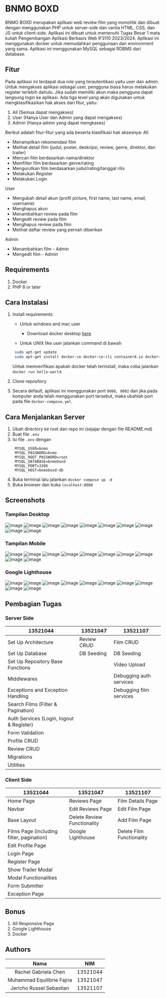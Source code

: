 # BNMO BOXD
BNMO BOXD merupakan aplikasi web review film yang monolitik dan dibuat dengan menggunakan PHP untuk server-side dan vanila HTML, CSS, dan JS untuk client-side. 
Aplikasi ini dibuat untuk memenuhi Tugas Besar 1 mata kuliah Pengembangan Aplikasi Berbasis Web IF3110 2023/2024. 
Aplikasi ini menggunakan docker untuk memudahkan penggunaan dan environment yang sama. 
Aplikasi ini menggunakan MySQL sebagai RDBMS dari database.


## Fitur
Pada aplikasi ini terdapat dua role yang terautentikasi yaitu user dan admin.
Untuk mengakses aplikasi sebagai user, pengguna biasa harus melakukan register terlebih dahulu. Jika sudah memiliki akun maka pengguna dapat langsung login ke aplikasi.
Ada tiga level yang akan digunakan untuk mengklasifikasikan hak akses dari fitur, yaitu:
1. All (Semua dapat mengakses)
2. User (Hanya User dan Admin yang dapat mengakses)
3. Admin (Hanya admin yang dapat mengkases)

Berikut adalah fitur-fitur yang ada beserta klasifikasi hak aksesnya:
All
- Menampilkan rekomendasi film
- Melihat detail film (judul, poster, deskripsi, review, genre, direktor, dan trailer)
- Mencari film berdasarkan nama/direktor
- Memfilter film berdasarkan genre/rating
- Mengurutkan film berdasarkan judul/rating/tanggal rilis
- Melakukan Register
- Melakukan Login

User
- Mengubah detail akun (profil picture, first name, last name, email, username)
- Menghapus akun
- Menambahkan review pada film
- Mengedit review pada film
- Menghapus review pada film
- Melihat daftar review yang pernah diberikan

Admin
- Menambahkan film - Admin
- Mengedit film - Admin


## Requirements
1. Docker
2. PHP 8 or later


## Cara Instalasi
1. Install requirements
   - Untuk windows and mac user

     - Download docker desktop [here](https://www.docker.com/products/docker-desktop/)

   - Untuk UNIX like user jalankan command di bawah

   ```sh
    sudo apt-get update
    sudo apt-get install docker-ce docker-ce-cli containerd.io docker-compose-plugin
   ```

   Untuk memverifikasi apakah docker telah terinstall, maka coba jalankan `docker run hello-world`.

2. Clone repository
3. Secara default, aplikasi ini menggunakan port `8080, 8002` dan jika pada komputer anda telah menggunakan port tersebut, maka ubahlah port pada file `docker-compose.yml`.


## Cara Menjalankan Server
1. Ubah directory ke root dari repo ini (sejajar dengan file README.md)
2. Buat file `.env`
3. Isi file `.env` dengan
   ```env
    MYSQL_USER=bnmo
    MYSQL_PASSWORD=bnmo
    MYSQL_ROOT_PASSWORD=root
    MYSQL_DATABASE=bnmoboxd
    MYSQL_PORT=3306
    MYSQL_HOST=bnmoboxd-db
   ```
4. Buka terminal lalu jalankan `docker compose up -d`
5. Buka browser dan buka `localhost:8080`


## Screenshots
### Tampilan Desktop
![image](documentations/desktop-view/image1.png)
![image](documentations/desktop-view/image2.png)
![image](documentations/desktop-view/image3.png)
![image](documentations/desktop-view/image4.png)
![image](documentations/desktop-view/image5.png)
![image](documentations/desktop-view/image6.png)
![image](documentations/desktop-view/image7.png)
![image](documentations/desktop-view/image8.png)
![image](documentations/desktop-view/image9.png)
![image](documentations/desktop-view/image10.png)

### Tampilan Mobile
![image](documentations/mobile-view/image1.png)
![image](documentations/mobile-view/image2.png)
![image](documentations/mobile-view/image3.png)
![image](documentations/mobile-view/image4.png)
![image](documentations/mobile-view/image5.png)
![image](documentations/mobile-view/image6.png)
![image](documentations/mobile-view/image7.png)
![image](documentations/mobile-view/image8.png)
![image](documentations/mobile-view/image9.png)
![image](documentations/mobile-view/image10.png)

### Google Lighthouse
![image](documentations/lighthouse/image1.png)
![image](documentations/lighthouse/image2.png)
![image](documentations/lighthouse/image3.png)
![image](documentations/lighthouse/image4.png)
![image](documentations/lighthouse/image5.png)
![image](documentations/lighthouse/image6.png)
![image](documentations/lighthouse/image7.png)
![image](documentations/lighthouse/image8.png)
![image](documentations/lighthouse/image9.png)
![image](documentations/lighthouse/image10.png)


## Pembagian Tugas
### Server Side
| 13521044                                 | 13521047    | 13521107                |
|------------------------------------------|-------------|-------------------------|
| Set Up Architecture                      | Review CRUD | Film CRUD               |
| Set Up Database                          | DB Seeding  | DB Seeding              |
| Set Up Repository Base Functions         |             | Video Upload            |
| Middlewares                              |             | Debugging auth services |
| Exceptions and Exception Handling        |             | Debugging film services |
| Search Films (Filter & Pagination)       |             |                         |
| Auth Services (Login, logout & Register) |             |                         |
| Form Validation                          |             |                         |
| Profile CRUD                             |             |                         |
| Review CRUD                              |             |                         |
| Migrations                               |             |                         |
| Utilities                                |             |                         |

### Client Side
| 13521044                                  | 13521047                    | 13521107                  |
|-------------------------------------------|-----------------------------|---------------------------|
| Home Page                                 | Reviews Page                | Film Details Page         |
| Navbar                                    | Edit Reviews Page           | Edit Film Page            |
| Base Layout                               | Delete Review Functionality | Add Film Page             |
| Films Page (including filter, pagination) | Google Lighthouse           | Delete Film Functionality |
| Edit Profile Page                         |                             |                           |
| Login Page                                |                             |                           |
| Register Page                             |                             |                           |
| Show Trailer Modal                        |                             |                           |
| Modal Functionalities                     |                             |                           |
| Form Submitter                            |                             |                           |
| Exception Page                            |                             |                           |


## Bonus
1. All Responsive Page
2. Google Lighthouse 
3. Docker

## Authors
|              Nama              |   NIM    |
| :----------------------------: | :------: |
| Rachel Gabriela Chen           | 13521044 |
| Muhammad Equilibrie Fajria     | 13521047 |
| Jericho Russel Sebastian       | 13521107 |
